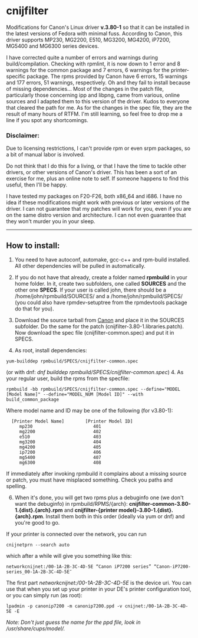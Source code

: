 cnijfilter
==========

Modifications for Canon's Linux driver **v.3.80-1** so that it can be installed in the latest versions of Fedora with minimal fuss.
According to Canon, this driver supports MP230, MG2200, E510, MG3200, MG4200, iP7200, MG5400 and MG6300 series devices.

I have corrected quite a number of errors and warnings during build/compilation. Checking with rpmlint, it is now down to 1 error and 8 warnings for the common package and 7 errors, 6 warnings for the printer-specific package. The rpms provided by Canon have 6 errors, 15 warnings and 177 errors, 51 warnings, respectively. Oh and they fail to install because of missing dependencies... Most of the changes in the patch file, particularly those concerning ipp and libpng, came from various, online sources and I adapted them to this version of the driver. Kudos to everyone that cleared the path for me. As for the changes in the spec file, they are the result of many hours of RTFM. I'm still learning, so feel free to drop me a line if you spot any shortcomings.

### Disclaimer:
Due to licensing restrictions, I can't provide rpm or even srpm packages, so a bit of manual labor is involved.

Do not think that I do this for a living, or that I have the time to tackle other drivers, or other versions of Canon's driver. This has been a sort of an exercise for me, plus an online note to self. If someone happens to find this useful, then I'll be happy. 

I have tested my packages on F20-F26, both x86_64 and i686. I have no idea if these modifications might work with previous or later versions of the driver. I can not guarantee that my patches will work for you, even if you are on the same distro version and architecture. I can not even guarantee that they won't murder you in your sleep.
___
## How to install:

1. You need to have autoconf, automake, gcc-c++ and rpm-build installed. All other dependencies will be pulled in automatically.

2. If you do not have that already, create a folder named **rpmbuild** in your home folder. In it, create two subfolders, one called **SOURCES** and the other one **SPECS**. If your user is called john, there should be a /home/john/rpmbuild/SOURCES/ and a /home/john/rpmbuild/SPECS/ (you could also have rpmdev-setuptree from the rpmdevtools package do that for you).

3. Download the source tarball from [Canon](http://www.canon-europe.com/support/consumer_products/ "Canon Europe - Consumer Products Support") and place it in the SOURCES subfolder. Do the same for the patch (cnijfilter-3.80-1.libraries.patch). Now download the spec file (cnijfilter-common.spec) and put it in SPECS.

4. As root, install dependencies:

  `yum-builddep rpmbuild/SPECS/cnijfilter-common.spec`
  
  (or with dnf: *dnf builddep rpmbuild/SPECS/cnijfilter-common.spec*)
4. As your regular user, build the rpms from the specfile:

  `rpmbuild -bb rpmbuild/SPECS/cnijfilter-common.spec --define="MODEL [Model Name]" --define="MODEL_NUM [Model ID]" --with build_common_package`

  Where model name and ID may be one of the following (for v3.80-1):

      [Printer Model Name]        [Printer Model ID]
         mp230                       401
         mg2200                      402
         e510                        403
         mg3200                      404
         mg4200                      405
         ip7200                      406
         mg5400                      407
         mg6300                      408
  If immediately after invoking rpmbuild it complains about a missing source or patch, you must have misplaced something. Check you paths and spelling.

6. When it's done, you will get two rpms plus a debuginfo one (we don't want the debuginfo) in rpmbuild/RPMS/{arch}: **cnijfilter-common-3.80-1.{dist}.{arch}.rpm** and **cnijfilter-{printer model}-3.80-1.{dist}.{arch}.rpm**. Install them both in this order (ideally via yum or dnf) and you're good to go.

If your printer is connected over the network, you can run

`cnijnetprn --search auto`

which after a while will give you something like this:

`networkcnijnet:/00-1A-2B-3C-4D-5E “Canon iP7200 series” “Canon-iP7200-series_00-1A-2B-3C-4D-5E″`

The first part *networkcnijnet:/00-1A-2B-3C-4D-5E* is the device uri. You can use that when you set up your printer in your DE's printer configuration tool, or you can simply run (as root):

`lpadmin -p canonip7200 -m canonip7200.ppd -v cnijnet:/00-1A-2B-3C-4D-5E -E`

*_Note:_ Don't just guess the name for the ppd file, look in /usr/share/cups/model/.* 
